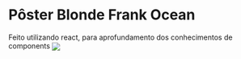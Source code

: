 <h1>Pôster Blonde Frank Ocean</h1>
<p>Feito utilizando react, para aprofundamento dos conhecimentos de components</h1>
<img src="https://github.com/not-felipe/Card-Component/assets/107265059/d85d76c7-c155-4024-a180-7466d1ac9da3" align="center" />
